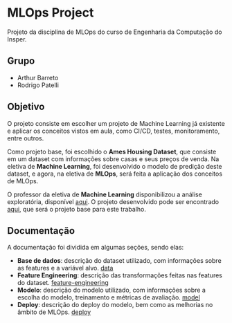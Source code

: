 # MLOps Project

Projeto da disciplina de MLOps do curso de Engenharia da Computação do Insper.

## Grupo

- Arthur Barreto
- Rodrigo Patelli

## Objetivo

O projeto consiste em escolher um projeto de Machine Learning já existente e aplicar os conceitos vistos em aula, como CI/CD, testes, monitoramento, entre outros.

Como projeto base, foi escolhido o **Ames Housing Dataset**, que consiste em um dataset com informações sobre casas e seus preços de venda. Na eletiva de **Machine Learning**, foi desenvolvido o modelo de predição deste dataset, e agora, na eletiva de **MLOps**, será feita a aplicação dos conceitos de MLOps.

O professor da eletiva de **Machine Learning** disponibilizou a análise exploratória, disponível [aqui](https://github.com/FabioAyresInsper/ames). O projeto desenvolvido pode ser encontrado [aqui](https://github.com/AntonioAEMartins/projeto1-ml-ames.git), que será o projeto base para este trabalho.

## Documentação

A documentação foi dividida em algumas seções, sendo elas:

- **Base de dados**: descrição do dataset utilizado, com informações sobre as features e a variável alvo. [data](data.md)
- **Feature Engineering**: descrição das transformações feitas nas features do dataset. [feature-engineering](engineering.md)
- **Modelo**: descrição do modelo utilizado, com informações sobre a escolha do modelo, treinamento e métricas de avaliação. [model](model.md)
- **Deploy**: descrição do deploy do modelo, bem como as melhorias no âmbito de MLOps. [deploy](deploy.md)